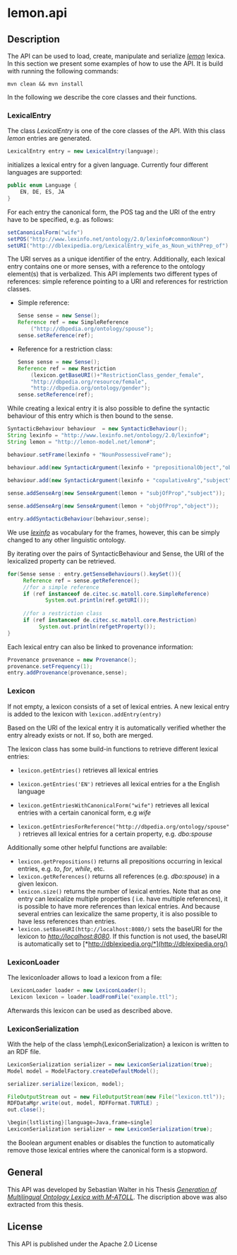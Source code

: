 # lemon.api


## Description

The API can be used to load, create, manipulate and serialize [*lemon*](http://lemon-model.net/) lexica.
In this section we present some examples of how to use the API. It is build with running the following commands:

`mvn clean && mvn install`


In the following we describe the core classes and their functions.

### LexicalEntry

The class *LexicalEntry* is one of the core classes of the API. With this class *lemon* entries are generated.

```java
LexicalEntry entry = new LexicalEntry(language);
```
initializes a lexical entry for a given language. Currently four different languages are supported:

```java
public enum Language {    
    EN, DE, ES, JA
}
```

For each entry the canonical form, the POS tag and the URI of the entry have to be specified, e.g. as follows:

```java
setCanonicalForm("wife")
setPOS("http://www.lexinfo.net/ontology/2.0/lexinfo#commonNoun")
setURI("http://dblexipedia.org/LexicalEntry_wife_as_Noun_withPrep_of")
```
The URI serves as a unique identifier of the entry.
Additionally, each lexical entry contains one or more senses, with a reference to the ontology element(s) that is verbalized.
This API implements two different types of references: simple reference pointing to a URI and references for restriction classes.

+ Simple reference:
    ```java
    Sense sense = new Sense();
    Reference ref = new SimpleReference
        ("http://dbpedia.org/ontology/spouse");
    sense.setReference(ref);
    ```
+ Reference for a restriction class:
    ```java
    Sense sense = new Sense();
    Reference ref = new Restriction
        (lexicon.getBaseURI()+"RestrictionClass_gender_female",
        "http://dbpedia.org/resource/female",
        "http://dbpedia.org/ontology/gender");
    sense.setReference(ref);
    ```


While creating a lexical entry it is also possible to define the syntactic behaviour of this entry which is then bound to the sense.

```java
SyntacticBehaviour behaviour  = new SyntacticBehaviour();
String lexinfo = "http://www.lexinfo.net/ontology/2.0/lexinfo#";
String lemon = "http://lemon-model.net/lemon#";

behaviour.setFrame(lexinfo + "NounPossessiveFrame");

behaviour.add(new SyntacticArgument(lexinfo + "prepositionalObject","object",preposition));
	
behaviour.add(new SyntacticArgument(lexinfo + "copulativeArg","subject",null));

sense.addSenseArg(new SenseArgument(lemon + "subjOfProp","subject"));

sense.addSenseArg(new SenseArgument(lemon + "objOfProp","object"));

entry.addSyntacticBehaviour(behaviour,sense);
``` 
We use [*lexinfo*](http://lexinfo.net/) as vocabulary for the frames, however, this can be simply changed to any other linguistic ontology.


By iterating over the pairs of SyntacticBehaviour and Sense, the URI of the lexicalized property can be retrieved.
```java
for(Sense sense : entry.getSenseBehaviours().keySet()){
     Reference ref = sense.getReference();
     //for a simple reference
     if (ref instanceof de.citec.sc.matoll.core.SimpleReference)  
     		System.out.println(ref.getURI());
     		
     //for a restriction class
     if (ref instanceof de.citec.sc.matoll.core.Restriction)
          System.out.println(refgetProperty());
}           
```


Each lexical entry can also be linked to provenance information:
```java
Provenance provenance = new Provenance();
provenance.setFrequency(1);
entry.addProvenance(provenance,sense);
```

### Lexicon
If not empty, a lexicon consists of a set of lexical entries. A new lexical entry is added to the lexicon with
`lexicon.addEntry(entry)`

Based on the URI of the lexical entry it is automatically verified whether the entry already exists or not. If so, both are merged.


The lexicon class has some build-in functions to retrieve different lexical entries:

* `lexicon.getEntries()` retrieves all lexical entries
   

* `lexicon.getEntries('EN')` retrieves all lexical entries for a the English language


* `lexicon.getEntriesWithCanonicalForm("wife")` retrieves all lexical entries with a certain canonical form, e.g *wife*

* `lexicon.getEntriesForReference("http://dbpedia.org/ontology/spouse")` retrieves all lexical entries for a certain property, e.g. *dbo:spouse*





Additionally some other helpful functions are available:
* `lexicon.getPrepositions()` returns all prepositions occurring in lexical entries, e.g. *to*, *for*, *while*, etc. 
* `lexicon.getReferences()` returns all references (e.g. *dbo:spouse*) in a given lexicon.
* `lexicon.size()` returns the number of lexical entries. Note that as one entry can lexicalize multiple properties ( i.e. have multiple references), it is possible to have more references than lexical entries. And because several entries can lexicalize the same property, it is also possible to have less references than entries.
* `lexicon.setBaseURI(http://localhost:8080/)` sets the baseURI for the lexicon to [*http://localhost:8080*](http://localhost:8080). If this function is not used, the baseURI is automatically set to [*http://dblexipedia.org/*](http://dblexipedia.org/)




### LexiconLoader
The lexiconloader allows to load a lexicon from a file:
```java
 LexiconLoader loader = new LexiconLoader();
 Lexicon lexicon = loader.loadFromFile("example.ttl");
```
Afterwards this lexicon can be used as described above.




### LexiconSerialization

With the help of the class \emph{LexiconSerialization} a lexicon is written to an RDF file.

```java
LexiconSerialization serializer = new LexiconSerialization(true);
Model model = ModelFactory.createDefaultModel();

serializer.serialize(lexicon, model);

FileOutputStream out = new FileOutputStream(new File("lexicon.ttl"));
RDFDataMgr.write(out, model, RDFFormat.TURTLE) ;
out.close();
```

```java
\begin{lstlisting}[language=Java,frame=single]
LexiconSerialization serializer = new LexiconSerialization(true);
```
the Boolean argument enables or disables the function to automatically remove those lexical entries where the canonical form is a stopword. 


## General

This API was developed by Sebastian Walter in his Thesis [*Generation of Multilingual Ontology Lexica with M-ATOLL*](http://nbn-resolving.de/urn:nbn:de:0070-pub-29077066). The discription above was also extracted from this thesis.

## License

This API is published under the Apache 2.0 License
 
